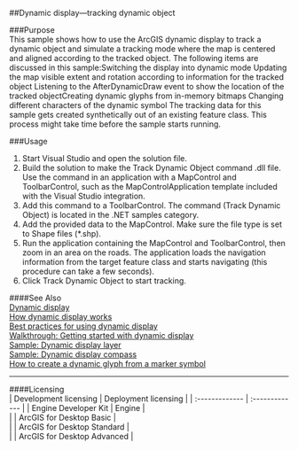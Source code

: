##Dynamic display—tracking dynamic object

###Purpose  
This sample shows how to use the ArcGIS dynamic display to track a dynamic object and simulate a tracking mode where the map is centered and aligned according to the tracked object. The following items are discussed in this sample:Switching the display into dynamic mode
Updating the map visible extent and rotation according to information for the tracked object
Listening to the AfterDynamicDraw event to show the location of the tracked objectCreating dynamic glyphs from in-memory bitmaps
Changing different characters of the dynamic symbol The tracking data for this sample gets created synthetically out of an existing feature class. This process might take time before the sample starts running.   


###Usage
1. Start Visual Studio and open the solution file.  
1. Build the solution to make the Track Dynamic Object command .dll file. Use the command in an application with a MapControl and ToolbarControl, such as the MapControlApplication template included with the Visual Studio integration.  
1. Add this command to a ToolbarControl. The command (Track Dynamic Object) is located in the .NET samples category.  
1. Add the provided data to the MapControl. Make sure the file type is set to Shape files (*.shp).  
1. Run the application containing the MapControl and ToolbarControl, then zoom in an area on the roads. The application loads the navigation information from the target feature class and starts navigating (this procedure can take a few seconds).  
1. Click Track Dynamic Object to start tracking.  







####See Also  
[Dynamic display](http://desktopdev.arcgis.com/search/?q=Dynamic%20display&p=0&language=en&product=arcobjects-sdk-dotnet&version=&n=15&collection=help)  
[How dynamic display works](http://desktopdev.arcgis.com/search/?q=How%20dynamic%20display%20works&p=0&language=en&product=arcobjects-sdk-dotnet&version=&n=15&collection=help)  
[Best practices for using dynamic display](http://desktopdev.arcgis.com/search/?q=Best%20practices%20for%20using%20dynamic%20display&p=0&language=en&product=arcobjects-sdk-dotnet&version=&n=15&collection=help)  
[Walkthrough: Getting started with dynamic display](http://desktopdev.arcgis.com/search/?q=Walkthrough%3A%20Getting%20started%20with%20dynamic%20display&p=0&language=en&product=arcobjects-sdk-dotnet&version=&n=15&collection=help)  
[Sample: Dynamic display layer](../../../Net/GraphicsPipeline/MyDynamicLayer)  
[Sample: Dynamic display compass](../../../Net/GraphicsPipeline/DynamicDisplayCompass)  
[How to create a dynamic glyph from a marker symbol](http://desktopdev.arcgis.com/search/?q=How%20to%20create%20a%20dynamic%20glyph%20from%20a%20marker%20symbol&p=0&language=en&product=arcobjects-sdk-dotnet&version=&n=15&collection=help)  


---------------------------------

####Licensing  
| Development licensing | Deployment licensing | 
| :------------- | :------------- | 
| Engine Developer Kit | Engine |  
|  | ArcGIS for Desktop Basic |  
|  | ArcGIS for Desktop Standard |  
|  | ArcGIS for Desktop Advanced |  


